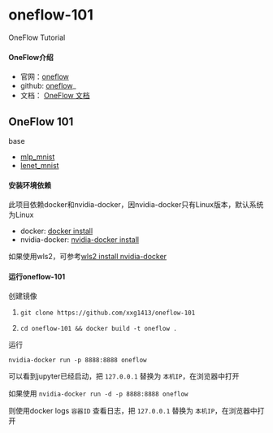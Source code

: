 # oneflow-101

OneFlow Tutorial

#### OneFlow介绍

- 官网：[oneflow](https://oneflow.org/pro.html)
- github: [oneflow](https://github.com/Oneflow-Inc/oneflow)_
- 文档： [OneFlow 文档](https://docs.oneflow.org/)


## OneFlow 101

base
- [mlp_mnist](./base/mlp_mnist.ipynb)
- [lenet_mnist](./base/lenet_mnist_train.ipynb)


#### 安装环境依赖

此项目依赖docker和nvidia-docker，因nvidia-docker只有Linux版本，默认系统为Linux

- docker: [docker install](https://docs.docker.com/engine/install/)
- nvidia-docker: [nvidia-docker install](https://github.com/NVIDIA/nvidia-docker)

如果使用wls2，可参考[wls2 install nvidia-docker](https://developer.nvidia.com/blog/announcing-cuda-on-windows-subsystem-for-linux-2/) 


#### 运行oneflow-101

创建镜像

1. `git clone https://github.com/xxg1413/oneflow-101`

2. `cd oneflow-101 && docker build -t oneflow .`


运行

`nvidia-docker run -p 8888:8888 oneflow`

可以看到jupyter已经启动，把 `127.0.0.1` 替换为 `本机IP`，在浏览器中打开


如果使用 `nvidia-docker run -d -p 8888:8888 oneflow`

则使用docker logs `容器ID` 查看日志，把 `127.0.0.1` 替换为 `本机IP`，在浏览器中打开
